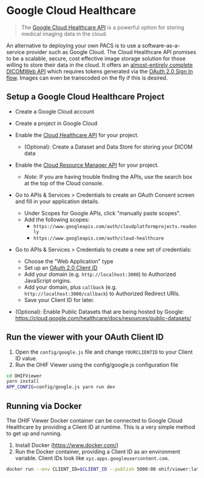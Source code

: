 # Google Cloud Healthcare

> The [Google Cloud Healthcare API](https://cloud.google.com/healthcare/) is a
> powerful option for storing medical imaging data in the cloud.

An alternative to deploying your own PACS is to use a software-as-a-service
provider such as Google Cloud. The Cloud Healthcare API promises to be a
scalable, secure, cost effective image storage solution for those willing to
store their data in the cloud. It offers an
[almost-entirely complete DICOMWeb API](https://cloud.google.com/healthcare/docs/dicom)
which requires tokens generated via the
[OAuth 2.0 Sign In flow](https://developers.google.com/identity/sign-in/web/sign-in).
Images can even be transcoded on the fly if this is desired.

## Setup a Google Cloud Healthcare Project

- Create a Google Cloud account
- Create a project in Google Cloud
- Enable the [Cloud Healthcare API](https://cloud.google.com/healthcare/) for
  your project.
  - (Optional): Create a Dataset and Data Store for storing your DICOM data
- Enable the
  [Cloud Resource Manager API](https://cloud.google.com/resource-manager/) for
  your project.
  - _Note:_ If you are having trouble finding the APIs, use the search box at
    the top of the Cloud console.
- Go to APIs & Services > Credentials to create an OAuth Consent screen and fill
  in your application details.
  - Under Scopes for Google APIs, click "manually paste scopes".
  - Add the following scopes:
    - `https://www.googleapis.com/auth/cloudplatformprojects.readonly`
    - `https://www.googleapis.com/auth/cloud-healthcare`
- Go to APIs & Services > Credentials to create a new set of credentials:

  - Choose the "Web Application" type
  - Set up an
    [OAuth 2.0 Client ID](https://support.google.com/cloud/answer/6158849?hl=en)
  - Add your domain (e.g. `http://localhost:3000`) to Authorized JavaScript
    origins.
  - Add your domain, plus `callback` (e.g. `http://localhost:3000/callback`) to
    Authorized Redirect URIs.
  - Save your Client ID for later.

- (Optional): Enable Public Datasets that are being hosted by Google:
  https://cloud.google.com/healthcare/docs/resources/public-datasets/

## Run the viewer with your OAuth Client ID

1. Open the `config/google.js` file and change `YOURCLIENTID` to your Client ID
   value.
1. Run the OHIF Viewer using the config/google.js configuration file

```bash
cd OHIFViewer
yarn install
APP_CONFIG=config/google.js yarn run dev
```

## Running via Docker

The OHIF Viewer Docker container can be connected to Google Cloud Healthcare by
providing a Client ID at runtime. This is a very simple method to get up and
running.

1. Install Docker (https://www.docker.com/)
1. Run the Docker container, providing a Client ID as an environment variable.
   Client IDs look like `xyz.apps.googleusercontent.com`.

```bash
docker run --env CLIENT_ID=$CLIENT_ID --publish 5000:80 ohif/viewer:latest
```
